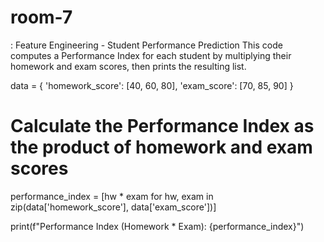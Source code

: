 # room-7
: Feature Engineering - Student Performance Prediction
This code computes a Performance Index for each student by multiplying their homework and exam scores, then prints the resulting list.

data = {
    'homework_score': [40, 60, 80],
    'exam_score': [70, 85, 90]
}

# Calculate the Performance Index as the product of homework and exam scores
performance_index = [hw * exam for hw, exam in zip(data['homework_score'], data['exam_score'])]

print(f"Performance Index (Homework * Exam): {performance_index}")
